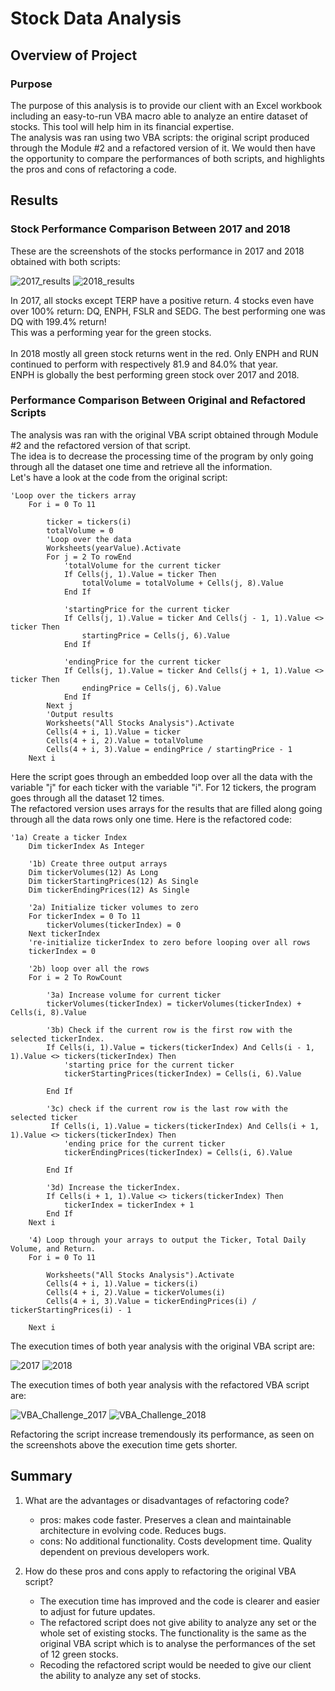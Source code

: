 # **Stock Data Analysis**

## Overview of Project

### Purpose
The purpose of this analysis is to provide our client with an Excel workbook including an easy-to-run VBA macro able to analyze an entire dataset of stocks. This tool will help him in its financial expertise.\
The analysis was ran using two VBA scripts: the original script produced through the Module #2 and a refactored version of it. We would then have the opportunity to compare the performances of both scripts, and highlights the pros and cons of refactoring a code.

## Results

### Stock Performance Comparison Between 2017 and 2018

These are the screenshots of the stocks performance in 2017 and 2018 obtained with both scripts:

![2017_results](https://user-images.githubusercontent.com/68669675/89343442-e7609c80-d669-11ea-92ba-3c8f5b790035.png)
![2018_results](https://user-images.githubusercontent.com/68669675/89343444-e7f93300-d669-11ea-83bc-77f4430f31e5.png)

In 2017, all stocks except TERP have a positive return. 4 stocks even have over 100% return: DQ, ENPH, FSLR and SEDG. The best performing one was DQ with 199.4% return!\
This was a performing year for the green stocks.\
\
In 2018 mostly all green stock returns went in the red. Only ENPH and RUN continued to perform with respectively 81.9 and 84.0% that year.\
ENPH is globally the best performing green stock over 2017 and 2018.

### Performance Comparison Between Original and Refactored Scripts
The analysis was ran with the original VBA script obtained through Module #2 and the refactored version of that script.\
The idea is to decrease the processing time of the program by only going through all the dataset one time and retrieve all the information.\
Let's have a look at the code from the original script:
```
'Loop over the tickers array
    For i = 0 To 11
    
        ticker = tickers(i)
        totalVolume = 0
        'Loop over the data
        Worksheets(yearValue).Activate
        For j = 2 To rowEnd
            'totalVolume for the current ticker
            If Cells(j, 1).Value = ticker Then
                totalVolume = totalVolume + Cells(j, 8).Value
            End If
            
            'startingPrice for the current ticker
            If Cells(j, 1).Value = ticker And Cells(j - 1, 1).Value <> ticker Then
                startingPrice = Cells(j, 6).Value
            End If
            
            'endingPrice for the current ticker
            If Cells(j, 1).Value = ticker And Cells(j + 1, 1).Value <> ticker Then
                endingPrice = Cells(j, 6).Value
            End If
        Next j
        'Output results
        Worksheets("All Stocks Analysis").Activate
        Cells(4 + i, 1).Value = ticker
        Cells(4 + i, 2).Value = totalVolume
        Cells(4 + i, 3).Value = endingPrice / startingPrice - 1
    Next i
```
Here the script goes through an embedded loop over all the data with the variable "j" for each ticker with the variable "i". For 12 tickers, the program goes through all the dataset 12 times.\
The refactored version uses arrays for the results that are filled along going through all the data rows only one time. Here is the refactored code:
```
'1a) Create a ticker Index
    Dim tickerIndex As Integer

    '1b) Create three output arrays
    Dim tickerVolumes(12) As Long
    Dim tickerStartingPrices(12) As Single
    Dim tickerEndingPrices(12) As Single
    
    '2a) Initialize ticker volumes to zero
    For tickerIndex = 0 To 11
        tickerVolumes(tickerIndex) = 0
    Next tickerIndex
    're-initialize tickerIndex to zero before looping over all rows
    tickerIndex = 0
        
    '2b) loop over all the rows
    For i = 2 To RowCount
         
        '3a) Increase volume for current ticker
        tickerVolumes(tickerIndex) = tickerVolumes(tickerIndex) + Cells(i, 8).Value
        
        '3b) Check if the current row is the first row with the selected tickerIndex.
        If Cells(i, 1).Value = tickers(tickerIndex) And Cells(i - 1, 1).Value <> tickers(tickerIndex) Then
            'starting price for the current ticker
            tickerStartingPrices(tickerIndex) = Cells(i, 6).Value
        
        End If
        
        '3c) check if the current row is the last row with the selected ticker
         If Cells(i, 1).Value = tickers(tickerIndex) And Cells(i + 1, 1).Value <> tickers(tickerIndex) Then
            'ending price for the current ticker
            tickerEndingPrices(tickerIndex) = Cells(i, 6).Value
                
        End If
        
        '3d) Increase the tickerIndex.
        If Cells(i + 1, 1).Value <> tickers(tickerIndex) Then
            tickerIndex = tickerIndex + 1
        End If
    Next i
    
    '4) Loop through your arrays to output the Ticker, Total Daily Volume, and Return.
    For i = 0 To 11
        
        Worksheets("All Stocks Analysis").Activate
        Cells(4 + i, 1).Value = tickers(i)
        Cells(4 + i, 2).Value = tickerVolumes(i)
        Cells(4 + i, 3).Value = tickerEndingPrices(i) / tickerStartingPrices(i) - 1
        
    Next i
```

The execution times of both year analysis with the original VBA script are:

![2017](https://user-images.githubusercontent.com/68669675/89342768-e0855a00-d668-11ea-9eb3-99bceb9abbf5.png)
![2018](https://user-images.githubusercontent.com/68669675/89342770-e11df080-d668-11ea-89fe-44738c1c833b.png)

The execution times of both year analysis with the refactored VBA script are:

![VBA_Challenge_2017](https://user-images.githubusercontent.com/68669675/89342735-d2373e00-d668-11ea-9530-011d6fbc9d61.png)
![VBA_Challenge_2018](https://user-images.githubusercontent.com/68669675/89342736-d2cfd480-d668-11ea-851d-f70840911378.png) 

Refactoring the script increase tremendously its performance, as seen on the screenshots above the execution time gets shorter.

## Summary

1. What are the advantages or disadvantages of refactoring code?
	- pros: makes code faster. Preserves a clean and maintainable architecture in evolving code. Reduces bugs.
	- cons: No additional functionality. Costs development time. Quality dependent on previous developers work.

2. How do these pros and cons apply to refactoring the original VBA script?
	- The execution time has improved and the code is clearer and easier to adjust for future updates.
	- The refactored script does not give ability to analyze any set or the whole set of existing stocks. The functionality is the same as the original VBA script which is to analyse the performances of the set of 12 green stocks.
	- Recoding the refactored script would be needed to give our client the ability to analyze any set of stocks.

